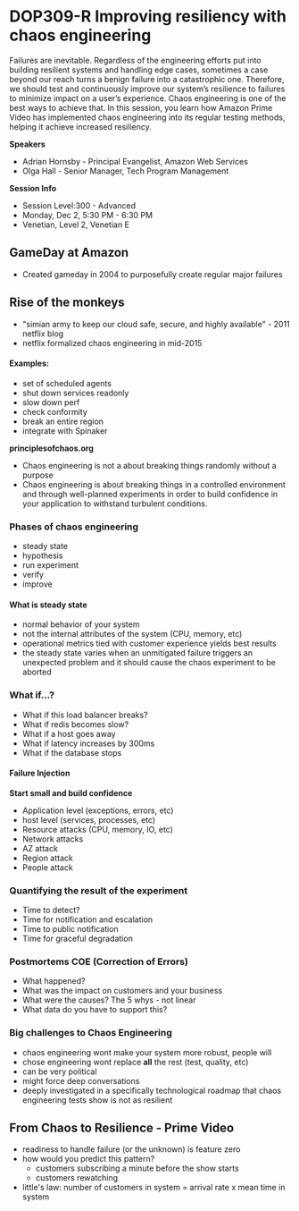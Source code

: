 # DOP309-R Improving resiliency with chaos engineering

Failures are inevitable. Regardless of the engineering efforts put into building resilient systems and handling edge cases, sometimes a case beyond our reach turns a benign failure into a catastrophic one. Therefore, we should test and continuously improve our system’s resilience to failures to minimize impact on a user’s experience. Chaos engineering is one of the best ways to achieve that. In this session, you learn how Amazon Prime Video has implemented chaos engineering into its regular testing methods, helping it achieve increased resiliency.

**Speakers**

- Adrian Hornsby - Principal Evangelist, Amazon Web Services
- Olga Hall - Senior Manager, Tech Program Management

**Session Info**

- Session Level:300 - Advanced
- Monday, Dec 2, 5:30 PM - 6:30 PM
- Venetian, Level 2, Venetian E

## GameDay at Amazon

- Created gameday in 2004 to purposefully create regular major failures

## Rise of the monkeys

- "simian army to keep our cloud safe, secure, and highly available" - 2011 netflix blog
- netflix formalized chaos engineering in mid-2015

#### Examples:

- set of scheduled agents
- shut down services readonly
- slow down perf
- check conformity
- break an entire region
- integrate with Spinaker

**principlesofchaos.org**

- Chaos engineering is not a about breaking things randomly without a purpose
- Chaos engineering is about breaking things in a controlled environment and through well-planned experiments in order to build confidence in your application to withstand turbulent conditions.

### Phases of chaos engineering

- steady state
- hypothesis
- run experiment
- verify
- improve

#### What is steady state

- normal behavior of your system
- not the internal attributes of the system (CPU, memory, etc)
- operational metrics tied with customer experience yields best results
- the steady state varies when an unmitigated failure triggers an unexpected problem and it should cause the chaos experiment to be aborted

### What if...?

- What if this load balancer breaks?
- What if redis becomes slow?
- What if a host goes away
- What if latency increases by 300ms
- What if the database stops

#### Failure Injection

**Start small and build confidence**

- Application level (exceptions, errors, etc)
- host level (services, processes, etc)
- Resource attacks (CPU, memory, IO, etc)
- Network attacks
- AZ attack
- Region attack
- People attack

### Quantifying the result of the experiment

- Time to detect?
- Time for notification and escalation
- Time to public notification
- Time for graceful degradation

### Postmortems COE (Correction of Errors)

- What happened?
- What was the impact on customers and your business
- What were the causes? The 5 whys - not linear
- What data do you have to support this?

### Big challenges to Chaos Engineering

- chaos engineering wont make your system more robust, people will
- chose engineering wont replace **all** the rest (test, quality, etc)
- can be very political
- might force deep conversations
- deeply investigated in a specifically technological roadmap that chaos engineering tests show is not as resilient

## From Chaos to Resilience - Prime Video

- readiness to handle failure (or the unknown) is feature zero
- how would you predict this pattern?
  - customers subscribing a minute before the show starts
  - customers rewatching
- little's law: number of customers in system = arrival rate x mean time in system

